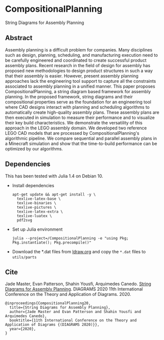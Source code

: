 # CompositionalPlanning 

String Diagrams for Assembly Planning


## Abstract
Assembly planning is a difficult problem for companies. Many disciplines such as design, planning, scheduling, and manufacturing execution need to be carefully engineered and coordinated to create successful product assembly plans. Recent research in the field of design for assembly has proposed new methodologies to design product structures in such a way that their assembly is easier. However, present assembly planning approaches lack the engineering tool support to capture all the constraints associated to assembly planning in a unified manner. This paper proposes CompositionalPlanning, a string diagram based framework for assembly planning. In the proposed framework, string diagrams and their compositional properties serve as the foundation for an engineering tool where CAD designs interact with planning and scheduling algorithms to automatically create high-quality assembly plans. These assembly plans are then executed in simulation to measure their performance and to visualize their key build characteristics. We demonstrate the versatility of this approach in the LEGO assembly domain. We developed two reference LEGO CAD models that are processed by CompositionalPlanning's algorithmic pipeline. We compare sequential and parallel assembly plans in a Minecraft simulation and show that the time-to-build performance can be optimized by our algorithms.

## Dependencies
This has been tested with Julia 1.4 on Debian 10.

- Install dependencies
  ```
  apt-get update && apt-get install -y \
    texlive-latex-base \
    texlive-binaries \
    texlive-pictures \
    texlive-latex-extra \
    texlive-luatex \
    pdf2svg
  ```
- Set up Julia environment
  ```
  julia --project=/CompositionalPlanning -e "using Pkg; Pkg.instantiate(); Pkg.precompile()"
  ```
- Download the *.dat files from [ldraw.org](https://www.ldraw.org/parts/latest-parts.html) and copy the `*.dat` files to `utils/parts`

## Cite
Jade Master, Evan Patterson, Shahin Yousfi, Arquimedes Canedo. [String Diagrams for Assembly Planning](https://arxiv.org/abs/1909.10475). DIAGRAMS 2020
11th International Conference on the Theory and Application of Diagrams. 2020.

```
@inproceedings{CompositionalPlanning20,
  title={String Diagrams for Assembly Planning},
  author={Jade Master and Evan Patterson and Shahin Yousfi and Arquimedes Canedo},
  booktitle={11th International Conference on the Theory and Application of Diagrams {(DIAGRAMS 2020)}},
  year={2020},
}
```
